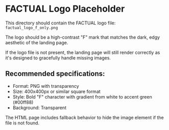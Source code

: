 # FACTUAL Logo Placeholder

This directory should contain the FACTUAL logo file: `factual_logo_f_only.png`

The logo should be a high-contrast "F" mark that matches the dark, edgy aesthetic of the landing page.

If the logo file is not present, the landing page will still render correctly as it's designed to gracefully handle missing images.

## Recommended specifications:
- Format: PNG with transparency
- Size: 400x400px or similar square format
- Style: Bold "F" character with gradient from white to accent green (#00ff88)
- Background: Transparent

The HTML page includes fallback behavior to hide the image element if the file is not found.
